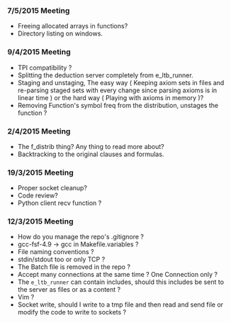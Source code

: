 ### 7/5/2015 Meeting
- Freeing allocated arrays in functions?
- Directory listing on windows.

### 9/4/2015 Meeting
- TPI compatibility ?
- Splitting the deduction server completely from e_ltb_runner.
- Staging and unstaging, The easy way ( Keeping axiom sets in files and re-parsing staged sets with every change since parsing axioms is in linear time ) or the hard way ( Playing with axioms in memory )?
- Removing Function's symbol freq from the distribution, unstages the function ?

### 2/4/2015 Meeting
- The f_distrib thing? Any thing to read more about?
- Backtracking to the original clauses and formulas.

### 19/3/2015 Meeting
- Proper socket cleanup?
- Code review?
- Python client recv function ?

### 12/3/2015 Meeting
- How do you manage the repo's .gitignore ?
- gcc-fsf-4.9 -> gcc in Makefile.variables ?
- File naming conventions ?
- stdin/stdout too or only TCP ?
- The Batch file is removed in the repo ?
- Accept many connections at the same time ? One Connection only ?
- The `e_ltb_runner` can contain includes, should this includes be sent to the server as files or as a content ?
- Vim ?
- Socket write, should I write to a tmp file and then read and send file or modify the code to write to sockets ?
